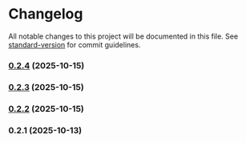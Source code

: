 # Changelog

All notable changes to this project will be documented in this file. See [standard-version](https://github.com/conventional-changelog/standard-version) for commit guidelines.

### [0.2.4](https://github.com/rebo-85/MC-Bedrock-Lib/compare/v0.2.3...v0.2.4) (2025-10-15)

### [0.2.3](https://github.com/rebo-85/MC-Bedrock-Lib/compare/v0.2.2...v0.2.3) (2025-10-15)

### [0.2.2](https://github.com/rebo-85/MC-Bedrock-Lib/compare/v0.2.1...v0.2.2) (2025-10-15)

### 0.2.1 (2025-10-13)
